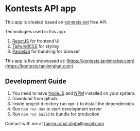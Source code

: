 # Kontests API app

This app is created based on [kontests.net](https://kontests.net/api) free API.

Technologies used in this app:

1. [ReactJS](https://reactjs.org/) for frontend UI
2. [TailwindCSS](https://tailwindcss.com/) for styling
3. [ParcelJS](https://parceljs.org/) for bundling for browser

This app is live showcased at: [https://kontests.tanjimrahat.com](https://kontests.tanjimrahat.com)

## Development Guide

1. You need to have [NodeJS](https://nodejs.org) and [NPM](https://www.npmjs.com/) installed on your system.
2. Download from github.
3. Inside project directory run `npm i` to install the dependencies
4. Run `npm run dev` to start development server
5. Run `npm run build` to bundle for production

Contact with me at [tanjim.rahat.dipto@gmail.com](mailto:tanjim.rahat.dipto@gmail.com)
